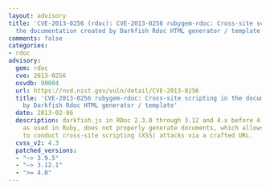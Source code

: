 ```yaml
---
layout: advisory
title: 'CVE-2013-0256 (rdoc): CVE-2013-0256 rubygem-rdoc: Cross-site scripting in
  the documentation created by Darkfish Rdoc HTML generator / template'
comments: false
categories:
- rdoc
advisory:
  gem: rdoc
  cve: 2013-0256
  osvdb: 90004
  url: https://nvd.nist.gov/vuln/detail/CVE-2013-0256
  title: 'CVE-2013-0256 rubygem-rdoc: Cross-site scripting in the documentation created
    by Darkfish Rdoc HTML generator / template'
  date: 2013-02-06
  description: darkfish.js in RDoc 2.3.0 through 3.12 and 4.x before 4.0.0.preview2.1,
    as used in Ruby, does not properly generate documents, which allows remote attackers
    to conduct cross-site scripting (XSS) attacks via a crafted URL.
  cvss_v2: 4.3
  patched_versions:
  - "~> 3.9.5"
  - "~> 3.12.1"
  - ">= 4.0"
---
```

